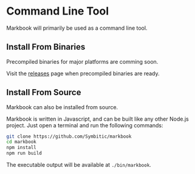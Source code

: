 # Command Line Tool

Markbook will primarily be used as a command line tool.

## Install From Binaries

Precompiled binaries for major platforms are comming soon.

Visit the [releases](https://github.com/rust-lang-nursery/mdBook/releases) page when precompiled binaries are ready.

## Install From Source

Markbook can also be installed from source.

Markbook is written in Javascript, and can be built like any other Node.js project. Just open a terminal and run the following commands:

```bash
git clone https://github.com/Symbitic/markbook
cd markbook
npm install
npm run build
```

The executable output will be available at `./bin/markbook`.
